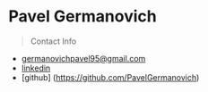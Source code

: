 # Pavel Germanovich #

> Contact Info
* germanovichpavel95@gmail.com
* [linkedin](https://www.linkedin.com/in/pavel-germanovich-8ba9101a1/)
* [github] (https://github.com/PavelGermanovich)
